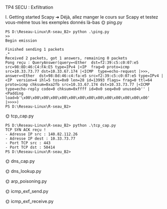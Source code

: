TP4 SECU : Exfiltration


I. Getting started Scapy
➜ Déjà, allez manger le cours sur Scapy et testez vous-même tous les exemples donnés là-bas
🌞 ping.py

```
PS D:\Reseau-Linux\R-seau_B2> python .\ping.py
>>
Begin emission

Finished sending 1 packets
.*
Received 2 packets, got 1 answers, remaining 0 packets
Pong reçu : QueryAnswer(query=<Ether  dst=f2:39:c5:c0:07:e5 src=98:8D:46:C4:FA:E5 type=IPv4 |<IP  frag=0 proto=icmp src=10.33.73.77 dst=10.33.67.174 |<ICMP  type=echo-request |>>>, answer=<Ether  dst=98:8d:46:c4:fa:e5 src=f2:39:c5:c0:07:e5 type=IPv4 |<IP  version=4 ihl=5 tos=0x0 len=28 id=13993 flags= frag=0 ttl=64 proto=icmp chksum=0xa2fb src=10.33.67.174 dst=10.33.73.77 |<ICMP  type=echo-reply code=0 chksum=0xffff id=0x0 seq=0x0 unused=b'' |<Padding  load=b'\x00\x00\x00\x00\x00\x00\x00\x00\x00\x00\x00\x00\x00\x00' |>>>>)
PS D:\Reseau-Linux\R-seau_B2>
```

🌞 tcp_cap.py

```
PS D:\Reseau-Linux\R-seau_B2> python .\tcp_cap.py
TCP SYN ACK reçu !
- Adresse IP src : 140.82.112.26
- Adresse IP dest : 10.33.73.77
- Port TCP src : 443
- Port TCP dst : 50414
PS D:\Reseau-Linux\R-seau_B2>
```

🌞 dns_cap.py




🌞 dns_lookup.py


🌞 arp_poisoning.py


🌞 icmp_exf_send.py




🌞 icmp_exf_receive.py


